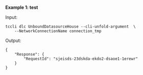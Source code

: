 **Example 1: test**



Input: 

```
tccli dlc UnboundDatasourceHouse --cli-unfold-argument  \
    --NetworkConnectionName connection_tmp
```

Output: 
```
{
    "Response": {
        "RequestId": "sjeisds-23dskda-ekdo2-dsaoe1-1erewr"
    }
}
```

